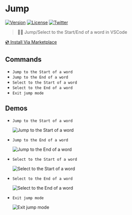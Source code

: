 # Jump

[![Version](https://vsmarketplacebadge.apphb.com/version-short/wenfangdu.jump.svg)](https://marketplace.visualstudio.com/items?itemName=wenfangdu.jump)
[![License](https://img.shields.io/github/license/wenfangdu/vscode-jump?color=brightgreen)](https://github.com/wenfangdu/vscode-jump/blob/main/LICENSE)
[![Twitter](https://img.shields.io/twitter/url?url=https%3A%2F%2Fmarketplace.visualstudio.com%2Fitems%3FitemName%3Dwenfangdu.jump)](https://twitter.com/intent/tweet?text=Wow:&url=https%3A%2F%2Fmarketplace.visualstudio.com%2Fitems%3FitemName%3Dwenfangdu.jump)

> 🏃‍♂️ Jump/Select to the Start/End of a word in VSCode

[💿 Install Via Marketplace](https://marketplace.visualstudio.com/items?itemName=wenfangdu.jump)

## Commands

- `Jump to the Start of a word`
- `Jump to the End of a word`
- `Select to the Start of a word`
- `Select to the End of a word`
- `Exit jump mode`

## Demos

- `Jump to the Start of a word`

  ![Jump to the Start of a word](https://raw.githubusercontent.com/wenfangdu/vscode-jump/main/images/jump-to-the-start-of-a-word.gif)

- `Jump to the End of a word`

  ![Jump to the End of a word](https://raw.githubusercontent.com/wenfangdu/vscode-jump/main/images/jump-to-the-end-of-a-word.gif)

- `Select to the Start of a word`

  ![Select to the Start of a word](https://raw.githubusercontent.com/wenfangdu/vscode-jump/main/images/select-to-the-start-of-a-word.gif)

- `Select to the End of a word`

  ![Select to the End of a word](https://raw.githubusercontent.com/wenfangdu/vscode-jump/main/images/select-to-the-end-of-a-word.gif)

- `Exit jump mode`

  ![Exit jump mode](https://raw.githubusercontent.com/wenfangdu/vscode-jump/main/images/exit-jump-mode.gif)
